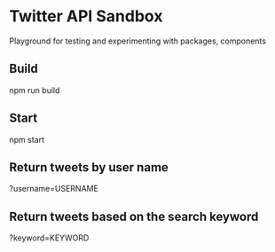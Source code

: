 # Twitter API Sandbox
Playground for testing and experimenting with packages, components

## Build
npm run build

## Start
npm start

## Return tweets by user name
?username=USERNAME

## Return tweets based on the search keyword
?keyword=KEYWORD